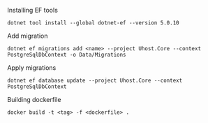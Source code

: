 Installing EF tools
```
dotnet tool install --global dotnet-ef --version 5.0.10
```

Add migration
```
dotnet ef migrations add <name> --project Uhost.Core --context PostgreSqlDbContext -o Data/Migrations
```

Apply migrations
```
dotnet ef database update --project Uhost.Core --context PostgreSqlDbContext
```

Building dockerfile
```
docker build -t <tag> -f <dockerfile> .
```
